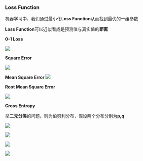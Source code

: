 ### Loss Function

机器学习中，我们通过最小化**Loss Function**从而找到最优的一组参数

**Loss Function**可以近似看成是预测值与真实值的**距离**

**0-1 Loss**

![](https://github.com/sherlcok314159/ML/blob/main/Images/loss_0_1.png)


**Square Error**

![](https://github.com/sherlcok314159/ML/blob/main/Images/square_error.png)


**Mean Square Error**
![](https://github.com/sherlcok314159/ML/blob/main/Images/mean_square_error.png)


**Root Mean Square Error**

![](https://github.com/sherlcok314159/ML/blob/main/Images/root_mean_square_error.png)


**Cross Entropy**

举**二元分类**的问题，则为伯努利分布，假设两个分布分别为**p,q**

![](https://github.com/sherlcok314159/ML/blob/main/Images/c1_distribution.png)


![](https://github.com/sherlcok314159/ML/blob/main/Images/bonuli_p.png)


![](https://github.com/sherlcok314159/ML/blob/main/Images/bonuli_q.png)

![](https://github.com/sherlcok314159/ML/blob/main/Images/cross_entropy.png)
